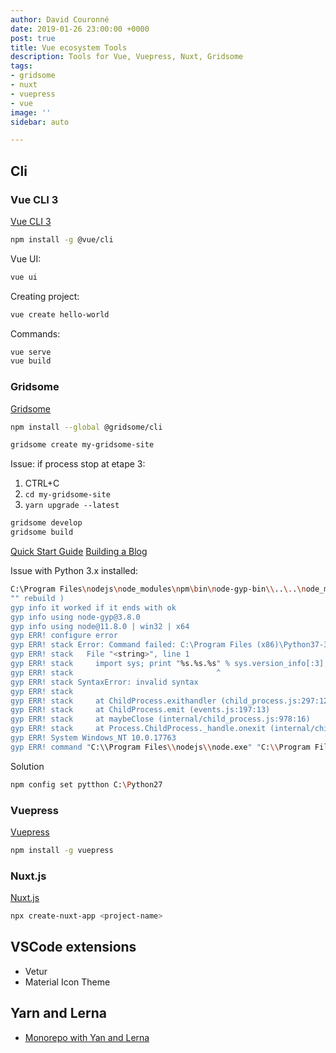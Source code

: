 ```yaml
---
author: David Couronné
date: 2019-01-26 23:00:00 +0000
post: true
title: Vue ecosystem Tools
description: Tools for Vue, Vuepress, Nuxt, Gridsome
tags:
- gridsome
- nuxt
- vuepress
- vue
image: ''
sidebar: auto

---
```

## Cli

### Vue CLI 3
[Vue CLI 3](https://cli.vuejs.org/)

```bash
npm install -g @vue/cli
```

Vue UI:

```bash
vue ui
```

Creating project:
```bash
vue create hello-world
```

Commands: 
```bash
vue serve
vue build
```

### Gridsome

[Gridsome](https://gridsome.org/docs/)

```bash
npm install --global @gridsome/cli
```

```bash
gridsome create my-gridsome-site
```

Issue: if process stop at etape 3:
1. CTRL+C
2. `cd my-gridsome-site`
3. `yarn upgrade --latest`




```bash
gridsome develop
gridsome build
```

[Quick Start Guide](https://lobotuerto.com/blog/quickstart-guide-for-a-new-gridsome-project/)
[Building a Blog](https://alligator.io/vuejs/gridsome-list-posts/)


Issue with Python 3.x installed:
``` bash
C:\Program Files\nodejs\node_modules\npm\bin\node-gyp-bin\\..\..\node_modules\node-gyp\bin\node-gyp.js" rebuild )  else (node
"" rebuild )
gyp info it worked if it ends with ok
gyp info using node-gyp@3.8.0
gyp info using node@11.8.0 | win32 | x64
gyp ERR! configure error
gyp ERR! stack Error: Command failed: C:\Program Files (x86)\Python37-32\python.EXE -c import sys; print "%s.%s.%s" % sys.version_info[:3];
gyp ERR! stack   File "<string>", line 1
gyp ERR! stack     import sys; print "%s.%s.%s" % sys.version_info[:3];
gyp ERR! stack                                ^
gyp ERR! stack SyntaxError: invalid syntax
gyp ERR! stack
gyp ERR! stack     at ChildProcess.exithandler (child_process.js:297:12)
gyp ERR! stack     at ChildProcess.emit (events.js:197:13)
gyp ERR! stack     at maybeClose (internal/child_process.js:978:16)
gyp ERR! stack     at Process.ChildProcess._handle.onexit (internal/child_process.js:265:5)
gyp ERR! System Windows_NT 10.0.17763
gyp ERR! command "C:\\Program Files\\nodejs\\node.exe" "C:\\Program Files\\nodejs\\node_modules\\npm\\node_modules\\node-gyp\\bin\\node-gyp.js" "rebuild"
```

Solution

```bash
npm config set pytthon C:\Python27
```

### Vuepress

[Vuepress](https://vuepress.vuejs.org/)

```bash
npm install -g vuepress
```

### Nuxt.js

[Nuxt.js](https://nuxtjs.org/guide/installation)

``` bash
npx create-nuxt-app <project-name>
```

## VSCode extensions

+ Vetur
+ Material Icon Theme

## Yarn and Lerna

+ [Monorepo with Yan and Lerna](https://medium.com/trabe/monorepo-setup-with-lerna-and-yarn-workspaces-5d747d7c0e91)